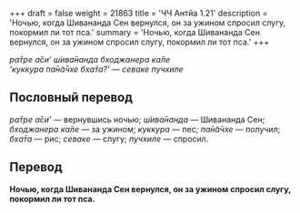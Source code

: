 +++
draft = false
weight = 21863
title = 'ЧЧ Антйа 1.21'
description = 'Ночью, когда Шивананда Сен вернулся, он за ужином спросил слугу, покормил ли тот пса.'
summary = 'Ночью, когда Шивананда Сен вернулся, он за ужином спросил слугу, покормил ли тот пса.'
+++

_ра̄тре а̄си’ ш́ива̄нанда бходжанера ка̄ле  
‘куккура па̄н̃а̄чхе бха̄та?’ — севаке пучхиле_

## Пословный перевод

_ра̄тре_ _а̄си’_ — вернувшись ночью; _ш́ива̄нанда_ — Шивананда Сен; _бходжанера_ _ка̄ле_ — за ужином; _куккура_ — пес; _па̄н̃а̄чхе_ — получил; _бха̄та_ — рис; _севаке_ — слугу; _пучхиле_ — спросил.

## Перевод

**Ночью, когда Шивананда Сен вернулся, он за ужином спросил слугу, покормил ли тот пса.**
